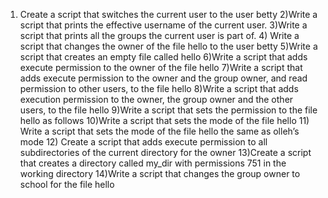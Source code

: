 1) Create a script that switches the current user to the user betty 2)Write a script that prints the effective username of the current user. 3)Write a script that prints all the groups the current user is part of. 4) Write a script that changes the owner of the file hello to the user betty 5)Write a script that creates an empty file called hello 6)Write a script that adds execute permission to the owner of the file hello 7)Write a script that adds execute permission to the owner and the group owner, and read permission to other users, to the file hello 8)Write a script that adds execution permission to the owner, the group owner and the other users, to the file hello 9)Write a script that sets the permission to the file hello as follows 10)Write a script that sets the mode of the file hello 11) Write a script that sets the mode of the file hello the same as olleh’s mode 12) Create a script that adds execute permission to all subdirectories of the current directory for the owner 13)Create a script that creates a directory called my_dir with permissions 751 in the working directory
14)Write a script that changes the group owner to school for the file hello 
